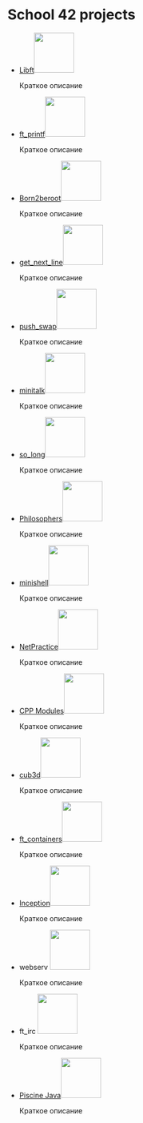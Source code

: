 # School 42 projects
<ul>
  <li><a href="https://github.com/ncallie/42Project-Libft">Libft</a><img src="https://badge42.vercel.app/api/v2/cl35y53oe019509l7wzmgfla8/project/2365641" width="80"/> </li>
   <p>Краткое описание</p>
  <li><a href="https://github.com/ncallie/42Project-Printf">ft_printf</a><img src="https://badge42.vercel.app/api/v2/cl35y53oe019509l7wzmgfla8/project/2379841" width="80"/> </li>
   <p>Краткое описание</p>
  <li><a href="https://github.com/ncallie/42Project-Born2beroot">Born2beroot</a><img src="https://badge42.vercel.app/api/v2/cl35y53oe019509l7wzmgfla8/project/2379839" width="80"/> </li>
  <p>Краткое описание</p>
  <li><a href="https://github.com/ncallie/42Project-GetNextLine">get_next_line</a><img src="https://badge42.vercel.app/api/v2/cl35y53oe019509l7wzmgfla8/project/2379840" width="80"/> </li>
  <p>Краткое описание</p>
  <li><a href="https://github.com/ncallie/42Project-PushSwap">push_swap</a><img src="https://badge42.vercel.app/api/v2/cl35y53oe019509l7wzmgfla8/project/2396227" width="80"/> </li>
  <p>Краткое описание</p>
  <li><a href="https://github.com/ncallie/Project42-Minitalk">minitalk</a><img src="https://badge42.vercel.app/api/v2/cl35y53oe019509l7wzmgfla8/project/2406417" width="80"/> </li>
  <p>Краткое описание</p>
  <li><a href="https://github.com/ncallie/Project42-SoLong">so_long</a><img src="https://badge42.vercel.app/api/v2/cl35y53oe019509l7wzmgfla8/project/2413753" width="80"/> </li>
  <p>Краткое описание</p>
  <li><a href="https://github.com/ncallie/42Project-Philosophers">Philosophers</a><img src="https://badge42.vercel.app/api/v2/cl35y53oe019509l7wzmgfla8/project/2419844" width="80"/> </li>
  <p>Краткое описание</p>
  <li><a href="https://github.com/ncallie/Project42-Minishell">minishell</a><img src="https://badge42.vercel.app/api/v2/cl35y53oe019509l7wzmgfla8/project/2419845" width="80"/> </li>
  <p>Краткое описание</p>
  <li><a href="https://github.com/ncallie/42_Project-NetPractice">NetPractice</a><img src="https://badge42.vercel.app/api/v2/cl35y53oe019509l7wzmgfla8/project/2525120" width="80"/> </li>
  <p>Краткое описание</p>
  <li><a href="https://github.com/ncallie/42Project-CPPModules">CPP Modules</a><img src="https://badge42.vercel.app/api/v2/cl35y53oe019509l7wzmgfla8/project/2529287" width="80"/> </li>
  <p>Краткое описание</p>
  <li><a href="https://github.com/ncallie/42Project-Cub3D">cub3d</a><img src="https://badge42.vercel.app/api/v2/cl35y53oe019509l7wzmgfla8/project/2549672" width="80"/> </li>
  <p>Краткое описание</p>
  <li><a href="https://github.com/ncallie/42Project-Containers">ft_containers</a><img src="https://badge42.vercel.app/api/v2/cl35y53oe019509l7wzmgfla8/project/2577311" width="80"/> </li>
  <p>Краткое описание</p>
  <li><a href="https://github.com/ncallie/42Project-Inception">Inception</a><img src="https://badge42.vercel.app/api/v2/cl35y53oe019509l7wzmgfla8/project/2563433" width="80"/> </li>
  <p>Краткое описание</p>
  <li>webserv <img src="https://badge42.vercel.app/api/v2/cl35y53oe019509l7wzmgfla8/project/2578209" width="80"/> </li>
  <p>Краткое описание</p>
  <li>ft_irc <img src="https://badge42.vercel.app/api/v2/cl35y53oe019509l7wzmgfla8/project/2578208" width="80"/> </li>
  <p>Краткое описание</p>
  <li><a href="https://github.com/ncallie/42Project-PiscineJava">Piscine Java</a><img src="https://badge42.vercel.app/api/v2/cl35y53oe019509l7wzmgfla8/project/2562582" width="80"/> </li>
  <p>Краткое описание</p>
</ul>
